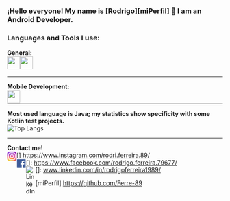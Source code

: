 ### ¡Hello everyone! My name is [Rodrigo][miPerfil] 👋 I am an Android Developer. 

### Languages and Tools I use:

__General:__ 
<br />
<img align="bottom" src="https://raw.githubusercontent.com/jmnote/z-icons/master/svg/git.svg" width="30" height="30" />
<img align="left" src="https://raw.githubusercontent.com/jmnote/z-icons/master/svg/github.svg" width="30" height="30" />
<br />

---
__Mobile Development:__
<br />
<img align="left" src="https://raw.githubusercontent.com/jmnote/z-icons/master/svg/java.svg" width="30" height="30" />
<br />

---
__Most used language is Java; my statistics show specificity with some Kotlin test projects.__
<br />
![Top Langs](https://github-readme-stats.vercel.app/api/top-langs/?username=Ferre-89&show_icons=true&theme=tokyonight)
<br />

---
__Contact me!__
<br />[<img align="left" alt="Instagram" width="22px" src="https://github.com/wle8300/instagram-logo/blob/master/logo.svg" />] https://www.instagram.com/rodri.ferreira.89/
<br />[<img align="left" alt="Facebook" width="22px" src="https://raw.githubusercontent.com/devicons/devicon/2809b567852a4648062a2d3e7c1c531367458c0b/icons/facebook/facebook-original.svg" />]: https://www.facebook.com/rodrigo.ferreira.79677/
<br />[<img align="left" alt="LinkedIn" width="22px" src="https://cdn.worldvectorlogo.com/logos/linkedin-icon-2.svg" />]: www.linkedin.com/in/rodrigoferreira1989/
<br />

[miPerfil] https://github.com/Ferre-89


